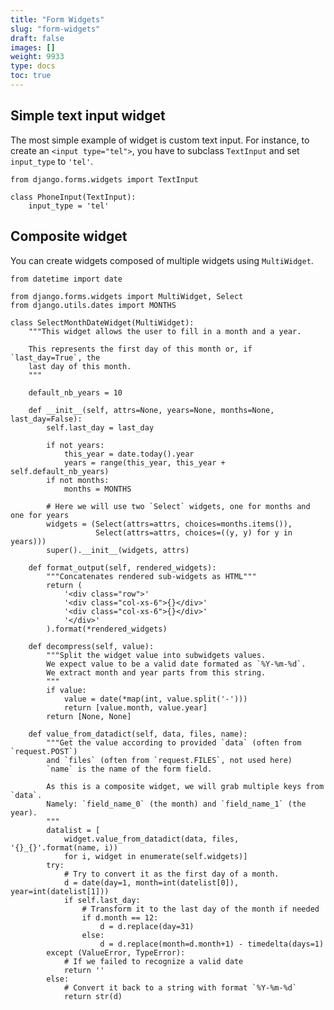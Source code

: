 ```yaml
---
title: "Form Widgets"
slug: "form-widgets"
draft: false
images: []
weight: 9933
type: docs
toc: true
---
```


## Simple text input widget
The most simple example of widget is custom text input. For instance, to create an `<input type="tel">`, you have to subclass `TextInput` and set `input_type` to `'tel'`.

    from django.forms.widgets import TextInput

    class PhoneInput(TextInput):
        input_type = 'tel'

## Composite widget
You can create widgets composed of multiple widgets using `MultiWidget`.

    from datetime import date

    from django.forms.widgets import MultiWidget, Select
    from django.utils.dates import MONTHS

    class SelectMonthDateWidget(MultiWidget):
        """This widget allows the user to fill in a month and a year.

        This represents the first day of this month or, if `last_day=True`, the
        last day of this month.
        """

        default_nb_years = 10

        def __init__(self, attrs=None, years=None, months=None, last_day=False):
            self.last_day = last_day
 
            if not years:
                this_year = date.today().year
                years = range(this_year, this_year + self.default_nb_years)
            if not months:
                months = MONTHS

            # Here we will use two `Select` widgets, one for months and one for years
            widgets = (Select(attrs=attrs, choices=months.items()),
                       Select(attrs=attrs, choices=((y, y) for y in years)))
            super().__init__(widgets, attrs)

        def format_output(self, rendered_widgets):
            """Concatenates rendered sub-widgets as HTML"""
            return (
                '<div class="row">'
                '<div class="col-xs-6">{}</div>'
                '<div class="col-xs-6">{}</div>'
                '</div>'
            ).format(*rendered_widgets)

        def decompress(self, value):
            """Split the widget value into subwidgets values.
            We expect value to be a valid date formated as `%Y-%m-%d`.
            We extract month and year parts from this string.
            """
            if value:
                value = date(*map(int, value.split('-')))
                return [value.month, value.year]
            return [None, None]

        def value_from_datadict(self, data, files, name):
            """Get the value according to provided `data` (often from `request.POST`)
            and `files` (often from `request.FILES`, not used here)
            `name` is the name of the form field.

            As this is a composite widget, we will grab multiple keys from `data`.
            Namely: `field_name_0` (the month) and `field_name_1` (the year).
            """
            datalist = [
                widget.value_from_datadict(data, files, '{}_{}'.format(name, i))
                for i, widget in enumerate(self.widgets)]
            try:
                # Try to convert it as the first day of a month.
                d = date(day=1, month=int(datelist[0]), year=int(datelist[1]))
                if self.last_day:
                    # Transform it to the last day of the month if needed
                    if d.month == 12:
                        d = d.replace(day=31)
                    else:
                        d = d.replace(month=d.month+1) - timedelta(days=1)
            except (ValueError, TypeError):
                # If we failed to recognize a valid date
                return ''
            else:
                # Convert it back to a string with format `%Y-%m-%d`
                return str(d)

